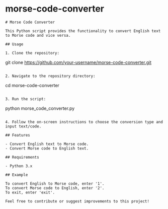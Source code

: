 # morse-code-converter
```
# Morse Code Converter

This Python script provides the functionality to convert English text to Morse code and vice versa.

## Usage

1. Clone the repository:

   ```
   git clone https://github.com/your-username/morse-code-converter.git
   ```

2. Navigate to the repository directory:

   ```
   cd morse-code-converter
   ```

3. Run the script:

   ```
   python morse_code_converter.py
   ```

4. Follow the on-screen instructions to choose the conversion type and input text/code.

## Features

- Convert English text to Morse code.
- Convert Morse code to English text.

## Requirements

- Python 3.x

## Example

To convert English to Morse code, enter '1'.
To convert Morse code to English, enter '2'.
To exit, enter 'exit'.

Feel free to contribute or suggest improvements to this project!
```
